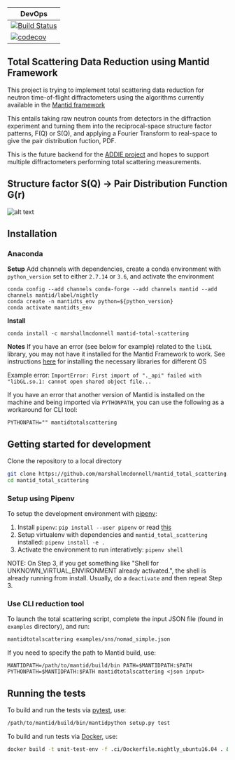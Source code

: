 | DevOps |
|--------|
| [![Build Status](https://travis-ci.org/marshallmcdonnell/mantid_total_scattering.svg?branch=master)](https://travis-ci.org/marshallmcdonnell/mantid_total_scattering) |
| [![codecov](https://codecov.io/gh/marshallmcdonnell/mantid_total_scattering/branch/master/graph/badge.svg)](https://codecov.io/gh/marshallmcdonnell/mantid_total_scattering) |


Total Scattering Data Reduction using Mantid Framework
-----------------------------------------------------------

This project is trying to implement total scattering data reduction for neutron time-of-flight diffractometers using the algorithms currently available in the [Mantid framework](https://github.com/mantidproject/mantid)


This entails taking raw neutron counts from detectors in the diffraction experiment and turning them into the reciprocal-space structure factor patterns, F(Q) or S(Q), and applying a Fourier Transform to real-space to give the pair distribution fuction, PDF.

This is the future backend for the [ADDIE project](https://github.com/neutrons/addie) and hopes to support multiple diffractometers performing total scattering measurements.


Structure factor S(Q) -> Pair Distribution Function G(r)
-----------------------------------------------------------
![alt text](https://raw.githubusercontent.com/marshallmcdonnell/mantid_total_scattering/master/images/sofq_to_gofr.png)


## Installation

### Anaconda 

**Setup** 
Add channels with dependencies, create a conda environment with `python_version` set to either `2.7.14` or `3.6`, and activate the environment

```
conda config --add channels conda-forge --add channels mantid --add channels mantid/label/nightly
conda create -n mantidts_env python=${python_version}
conda activate mantidts_env
```

**Install**
```
conda install -c marshallmcdonnell mantid-total-scattering
```

**Notes**
If you have an error (see below for example) related to the `libGL` library, you may not have it installed for the Mantid Framework to work. See instructions [here]() for installing the necessary libraries for different OS

Example error:
`ImportError: First import of "._api" failed with "libGL.so.1: cannot open shared object file...`

If you have an error that another version of Mantid is installed on the machine and being imported via `PYTHONPATH`, you can use the following as a workaround for CLI tool:

```
PYTHONPATH="" mantidtotalscattering
```

## Getting started for development

Clone the repository to a local directory

```bash
git clone https://github.com/marshallmcdonnell/mantid_total_scattering.git
cd mantid_total_scattering
```

### Setup using Pipenv

To setup the development environment with [pipenv](https://pipenv.readthedocs.io):

1. Install `pipenv`: `pip install --user pipenv` or read [this](https://pipenv.readthedocs.io/en/latest/install/)
2. Setup virtualenv with dependencies and `mantid_total_scattering` installed: `pipenv install -e .`
3. Activate the environment to run interatively: `pipenv shell`

NOTE: On Step 3, if you get something like
"Shell for UNKNOWN_VIRTUAL_ENVIRONMENT already activated.", the shell is already running from install.
Usually, do a `deactivate` and then repeat Step 3.

### Use CLI reduction tool

To launch the total scattering script, complete the input JSON file (found in `examples` directory), and run:

```bash
mantidtotalscattering examples/sns/nomad_simple.json
```

If you need to specify the path to Mantid build, use:
```
MANTIDPATH=/path/to/mantid/build/bin PATH=$MANTIDPATH:$PATH PYTHONPATH=$MANTIDPATH:$PATH mantidtotalscattering <json input>
```

## Running the tests
To build and run the tests via [pytest](https://docs.pytest.org), use:
```bash
/path/to/mantid/build/bin/mantidpython setup.py test
```

To build and run tests via [Docker](https://docs.docker.com/), use:

```bash
docker build -t unit-test-env -f .ci/Dockerfile.nightly_ubuntu16.04 . && docker run -t unit-test-env /bin/bash -c "mantidpython -m pytest"
```


